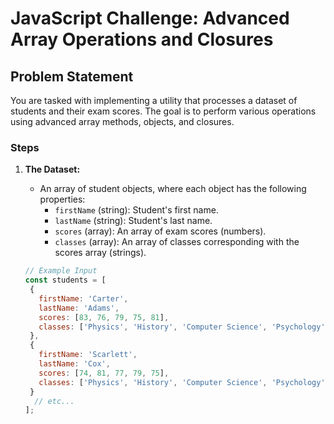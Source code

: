 # JavaScript Challenge: Advanced Array Operations and Closures

## Problem Statement

You are tasked with implementing a utility that processes a dataset of students and their exam scores. The goal is to perform various operations using advanced array methods, objects, and closures.

### Steps

1. **The Dataset:**
   - An array of student objects, where each object has the following properties:
     - `firstName` (string): Student's first name.
     - `lastName` (string): Student's last name.
     - `scores` (array): An array of exam scores (numbers).
     - `classes` (array): An array of classes corresponding with the scores array (strings).

   ```javascript
   // Example Input
   const students = [
    {
      firstName: 'Carter',
      lastName: 'Adams',
      scores: [83, 76, 79, 75, 81],
      classes: ['Physics', 'History', 'Computer Science', 'Psychology', 'Art']
    },
    {
      firstName: 'Scarlett',
      lastName: 'Cox',
      scores: [74, 81, 77, 79, 75],
      classes: ['Physics', 'History', 'Computer Science', 'Psychology', 'Music']
    }
     // etc...
   ];
